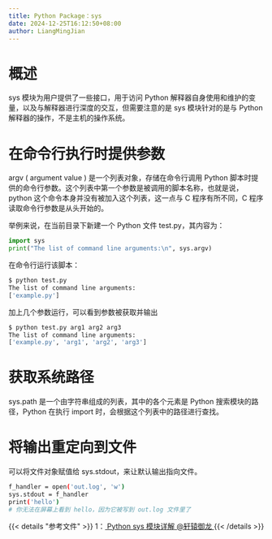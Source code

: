 ```yaml
---
title: Python Package：sys
date: 2024-12-25T16:12:50+08:00
author: LiangMingJian
---
```


# 概述

sys 模块为用户提供了一些接口，用于访问 Python 解释器自身使用和维护的变量，以及与解释器进行深度的交互，但需要注意的是 sys 模块针对的是与 Python 解释器的操作，不是主机的操作系统。

# 在命令行执行时提供参数

argv ( argument value ) 是一个列表对象，存储在命令行调用 Python 脚本时提供的命令行参数。这个列表中第一个参数是被调用的脚本名称，也就是说，python 这个命令本身并没有被加入这个列表，这一点与 C 程序有所不同，C 程序读取命令行参数是从头开始的。

举例来说，在当前目录下新建一个 Python 文件 test.py，其内容为：

```python
import sys
print("The list of command line arguments:\n", sys.argv)
```

在命令行运行该脚本：

```bash
$ python test.py
The list of command line arguments:
['example.py'] 
```

加上几个参数运行，可以看到参数被获取并输出

```bash
$ python test.py arg1 arg2 arg3
The list of command line arguments:
['example.py', 'arg1', 'arg2', 'arg3']
```

# 获取系统路径

sys.path 是一个由字符串组成的列表，其中的各个元素是 Python 搜索模块的路径，Python 在执行 import 时，会根据这个列表中的路径进行查找。

# 将输出重定向到文件

可以将文件对象赋值给 sys.stdout，来让默认输出指向文件。

```bash
f_handler = open('out.log', 'w') 
sys.stdout = f_handler 
print('hello')
# 你无法在屏幕上看到 hello，因为它被写到 out.log 文件里了
```

{{< details "参考文件" >}} 
1：[ Python sys 模块详解   @轩辕御龙  ](https://zhuanlan.zhihu.com/p/150835014)
{{< /details >}}
